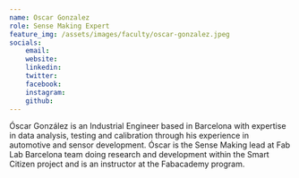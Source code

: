 ```yaml
---
name: Oscar Gonzalez
role: Sense Making Expert
feature_img: /assets/images/faculty/oscar-gonzalez.jpeg
socials:
    email:
    website:
    linkedin:
    twitter:
    facebook:
    instagram:
    github:
---
```


Óscar González is an Industrial Engineer based in Barcelona with expertise in data analysis, testing and calibration through his experience in automotive and sensor development. Óscar is the Sense Making lead at Fab Lab Barcelona team doing research and development within the Smart Citizen project and is an instructor at the Fabacademy program.